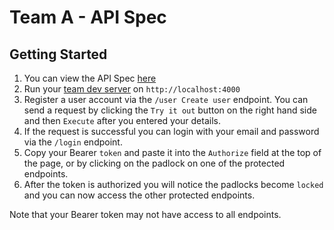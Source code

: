 # Team A - API Spec

## Getting Started

1. You can view the API Spec [here](https://hubertlemczak.github.io/team-dev-api/)
2. Run your [team dev server](https://github.com/boolean-uk/team-dev-server) on `http://localhost:4000`
3. Register a user account via the `/user Create user` endpoint. You can send a request by clicking the `Try it out` button on the right hand side and then `Execute` after you entered your details.
4. If the request is successful you can login with your email and password via the `/login` endpoint.
5. Copy your Bearer `token` and paste it into the `Authorize` field at the top of the page, or by clicking on the padlock on one of the protected endpoints.
6. After the token is authorized you will notice the padlocks become `locked` and you can now access the other protected endpoints.

Note that your Bearer token may not have access to all endpoints.